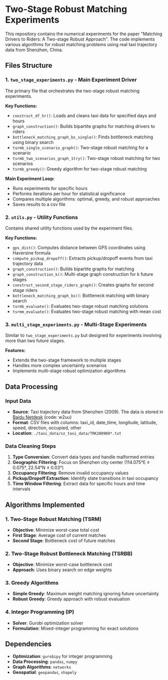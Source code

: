 # Two-Stage Robust Matching Experiments

This repository contains the numerical experiments for the paper "Matching Drivers to Riders: A Two-stage Robust Approach". The code implements various algorithms for robust matching problems using real taxi trajectory data from Shenzhen, China.


## Files Structure

### 1. `two_stage_experiments.py` - Main Experiment Driver
The primary file that orchestrates the two-stage robust matching experiments.

**Key Functions:**
- `construct_df_hr()`: Loads and cleans taxi data for specified days and hours
- `graph_construction()`: Builds bipartite graphs for matching drivers to riders
- `bottleneck_matching_graph_bs_single()`: Finds bottleneck matching using binary search
- `tsrmb_single_scenario_graph()`: Two-stage robust matching for a scenario
- `tsrmb_two_scenarios_graph_1try()`: Two-stage robust matching for two scenarios
- `tsrmb_greedy()`: Greedy algorithm for two-stage robust matching

**Main Experiment Loop:**
- Runs experiments for specific hours 
- Performs iterations per hour for statistical significance
- Compares multiple algorithms: optimal, greedy, and robust approaches
- Saves results to a csv file

### 2. `utils.py` - Utility Functions
Contains shared utility functions used by the experiment files.

**Key Functions:**
- `gps_dist()`: Computes distance between GPS coordinates using Haversine formula
- `compute_pickup_dropoff()`: Extracts pickup/dropoff events from taxi trajectory data
- `graph_construction()`: Builds bipartite graphs for matching
- `graph_construction_k()`: Multi-stage graph construction for k future stages
- `construct_second_stage_riders_graph()`: Creates graphs for second stage riders
- `bottleneck_matching_graph_bs()`: Bottleneck matching with binary search
- `tsrmb_evaluate()`: Evaluates two-stage robust matching solutions
- `tsrmm_evaluate()`: Evaluates two-stage robust matching with mean cost

### 3. `multi_stage_experiments.py` - Multi-Stage Experiments
Similar to `two_stage_experiments.py` but designed for experiments involving more than two future stages.

**Features:**
- Extends the two-stage framework to multiple stages
- Handles more complex uncertainty scenarios
- Implements multi-stage robust optimization algorithms

## Data Processing

### Input Data
- **Source**: Taxi trajectory data from Shenzhen (2009). The data is stored in [Baidu Netdesk](https://pan.baidu.com/s/1FlNO1CfXiyi15WLuXn_ucA) (code: w2uu) 
- **Format**: CSV files with columns: taxi_id, date_time, longitude, latitude, speed, direction, occupied, other
- **Location**: `./taxi_data/sz_taxi_data/TRK200909*.txt`

### Data Cleaning Steps
1. **Type Conversion**: Convert data types and handle malformed entries
2. **Geographic Filtering**: Focus on Shenzhen city center (114.075°E ± 0.075°, 22.54°N ± 0.03°)
3. **Occupancy Filtering**: Remove invalid occupancy values
4. **Pickup/Dropoff Extraction**: Identify state transitions in taxi occupancy
5. **Time Window Filtering**: Extract data for specific hours and time intervals

## Algorithms Implemented

### 1. Two-Stage Robust Matching (TSRM)
- **Objective**: Minimize worst-case total cost
- **First Stage**: Average cost of current matches
- **Second Stage**: Bottleneck cost of future matches

### 2. Two-Stage Robust Bottleneck Matching (TSRBB)
- **Objective**: Minimize worst-case bottleneck cost
- **Approach**: Uses binary search on edge weights

### 3. Greedy Algorithms
- **Simple Greedy**: Maximum weight matching ignoring future uncertainty
- **Robust Greedy**: Greedy approach with robust evaluation

### 4. Integer Programming (IP)
- **Solver**: Gurobi optimization solver
- **Formulation**: Mixed-integer programming for exact solutions


## Dependencies

- **Optimization**: `gurobipy` for integer programming
- **Data Processing**: `pandas`, `numpy`
- **Graph Algorithms**: `networkx`
- **Geospatial**: `geopandas`, `shapely`
